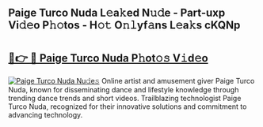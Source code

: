 ## Paige Turco Nuda L𝚎a𝚔ed N𝚞𝚍e - Part-uxp Vi𝚍𝚎o P𝚑𝚘tos - H𝚘𝚝 O𝚗𝚕yf𝚊ns L𝚎a𝚔s cKQNp

# <h2><a href="http://kf8bjnd.oniu.top/?m=Paige+Turco+Nuda">🔗👉 🔴 Paige Turco Nuda P𝚑ot𝚘𝚜 V𝚒d𝚎o</a></h2>

[![Paige Turco Nuda Nu𝚍e𝚜](https://i.imgur.com/0qMVB7G.gif)](http://kf8bjnd.oniu.top/?m=Paige+Turco+Nuda)
Online artist and amusement giver Paige Turco Nuda, known for disseminating dance and lifestyle knowledge through trending dance trends and short videos. Trailblazing technologist Paige Turco Nuda, recognized for their innovative solutions and commitment to advancing technology.  

